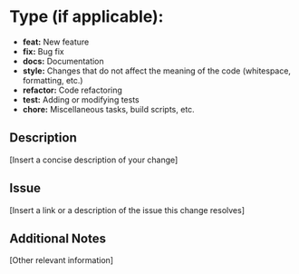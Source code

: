 # Type (if applicable):

- **feat:** New feature
- **fix:** Bug fix
- **docs:** Documentation
- **style:** Changes that do not affect the meaning of the code (whitespace, formatting, etc.)
- **refactor:** Code refactoring
- **test:** Adding or modifying tests
- **chore:** Miscellaneous tasks, build scripts, etc.

## Description

[Insert a concise description of your change]

## Issue

[Insert a link or a description of the issue this change resolves]

## Additional Notes

[Other relevant information]
